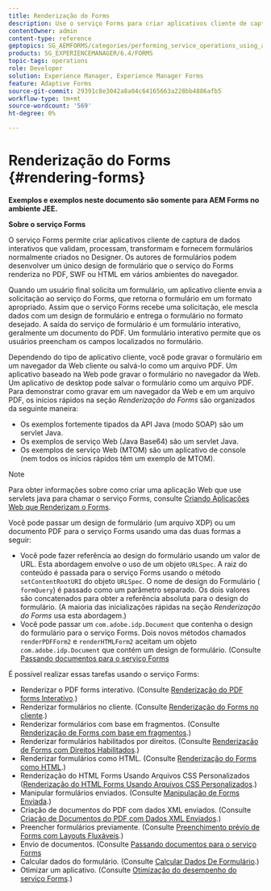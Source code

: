 ```yaml
---
title: Renderização do Forms
description: Use o serviço Forms para criar aplicativos cliente de captura de dados interativos que validam, processam, transformam e fornecem formulários normalmente criados no Designer. Os autores de formulários podem desenvolver um único design de formulário que o serviço do Forms renderiza no PDF, SWF ou HTML em vários ambientes do navegador.
contentOwner: admin
content-type: reference
geptopics: SG_AEMFORMS/categories/performing_service_operations_using_apis
products: SG_EXPERIENCEMANAGER/6.4/FORMS
topic-tags: operations
role: Developer
solution: Experience Manager, Experience Manager Forms
feature: Adaptive Forms
source-git-commit: 29391c8e3042a8a04c64165663a228bb4886afb5
workflow-type: tm+mt
source-wordcount: '569'
ht-degree: 0%

---
```


# Renderização do Forms {#rendering-forms}

**Exemplos e exemplos neste documento são somente para AEM Forms no ambiente JEE.**

**Sobre o serviço Forms**

O serviço Forms permite criar aplicativos cliente de captura de dados interativos que validam, processam, transformam e fornecem formulários normalmente criados no Designer. Os autores de formulários podem desenvolver um único design de formulário que o serviço do Forms renderiza no PDF, SWF ou HTML em vários ambientes do navegador.

Quando um usuário final solicita um formulário, um aplicativo cliente envia a solicitação ao serviço do Forms, que retorna o formulário em um formato apropriado. Assim que o serviço Forms recebe uma solicitação, ele mescla dados com um design de formulário e entrega o formulário no formato desejado. A saída do serviço de formulário é um formulário interativo, geralmente um documento do PDF. Um formulário interativo permite que os usuários preencham os campos localizados no formulário.

Dependendo do tipo de aplicativo cliente, você pode gravar o formulário em um navegador da Web cliente ou salvá-lo como um arquivo PDF. Um aplicativo baseado na Web pode gravar o formulário no navegador da Web. Um aplicativo de desktop pode salvar o formulário como um arquivo PDF. Para demonstrar como gravar em um navegador da Web e em um arquivo PDF, os inícios rápidos na seção *Renderização do Forms* são organizados da seguinte maneira:

* Os exemplos fortemente tipados da API Java (modo SOAP) são um servlet Java.
* Os exemplos de serviço Web (Java Base64) são um servlet Java.
* Os exemplos de serviço Web (MTOM) são um aplicativo de console (nem todos os inícios rápidos têm um exemplo de MTOM).

>[!NOTE]
>
>Para obter informações sobre como criar uma aplicação Web que use servlets java para chamar o serviço Forms, consulte [Criando Aplicações Web que Renderizam o Forms](/help/forms/developing/creating-web-applications-renders-forms.md).

Você pode passar um design de formulário (um arquivo XDP) ou um documento PDF para o serviço Forms usando uma das duas formas a seguir:

* Você pode fazer referência ao design do formulário usando um valor de URL. Esta abordagem envolve o uso de um objeto `URLSpec`. A raiz do conteúdo é passada para o serviço Forms usando o método `setContentRootURI` do objeto `URLSpec`. O nome de design do Formulário ( `formQuery`) é passado como um parâmetro separado. Os dois valores são concatenados para obter a referência absoluta para o design do formulário. (A maioria das inicializações rápidas na seção *Renderização do Forms* usa esta abordagem.)
* Você pode passar um `com.adobe.idp.Document` que contenha o design do formulário para o serviço Forms. Dois novos métodos chamados `renderPDFForm2` e `renderHTMLForm2` aceitam um objeto `com.adobe.idp.Document` que contém um design de formulário. (Consulte [Passando documentos para o serviço Forms](/help/forms/developing/passing-documents-forms-service.md)

É possível realizar essas tarefas usando o serviço Forms:

* Renderizar o PDF forms interativo. (Consulte [Renderização do PDF forms Interativo](/help/forms/developing/rendering-interactive-pdf-forms.md).)
* Renderizar formulários no cliente. (Consulte [Renderização do Forms no cliente](/help/forms/developing/rendering-forms-client.md).)
* Renderizar formulários com base em fragmentos. (Consulte [Renderização de Forms com base em fragmentos](/help/forms/developing/rendering-forms-based-fragments.md).)
* Renderizar formulários habilitados por direitos. (Consulte [Renderização de Forms com Direitos Habilitados](/help/forms/developing/rendering-rights-enabled-forms.md).)
* Renderizar formulários como HTML. (Consulte [Renderização do Forms como HTML](/help/forms/developing/rendering-forms-html.md).)
* Renderização do HTML Forms Usando Arquivos CSS Personalizados ([Renderização do HTML Forms Usando Arquivos CSS Personalizados](/help/forms/developing/rendering-html-forms-using-custom.md).)
* Manipular formulários enviados. (Consulte [Manipulação de Forms Enviada](/help/forms/developing/handling-submitted-forms.md).)
* Criação de documentos do PDF com dados XML enviados. (Consulte [Criação de Documentos do PDF com Dados XML Enviados](/help/forms/developing/creating-pdf-documents-submitted-xml.md).)
* Preencher formulários previamente. (Consulte [Preenchimento prévio de Forms com Layouts Fluxáveis](/help/forms/developing/prepopulating-forms-flowable-layouts.md).)
* Envio de documentos. (Consulte [Passando documentos para o serviço Forms](/help/forms/developing/passing-documents-forms-service.md)
* Calcular dados do formulário. (Consulte [Calcular Dados De Formulário](/help/forms/developing/calculating-form-data.md).)
* Otimizar um aplicativo. (Consulte [Otimização do desempenho do serviço Forms](/help/forms/developing/optimizing-performance-forms-service.md).)
